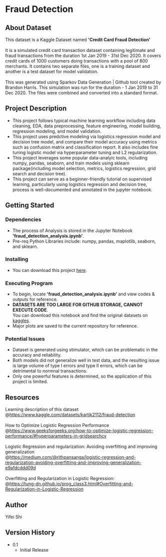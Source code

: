 # Fraud Detection

## About Dataset
This dataset is a Kaggle Dataset named **'Credit Card Fraud Detection'** 
<br><br>
It is a simulated credit card transaction dataset containing legitimate and fraud transactions from the duration 1st Jan 2019 - 31st Dec 2020. It covers credit cards of 1000 customers doing transactions with a pool of 800 merchants. It contains two separate files, one is a training dataset and another is a test dataset for model validation.
<br><br>
This was generated using Sparkov Data Generation | Github tool created by Brandon Harris. This simulation was run for the duration - 1 Jan 2019 to 31 Dec 2020. The files were combined and converted into a standard format. 

## Project Description
* This project follows typical machine learning workflow including data cleaning, EDA, data preprocessing, feature engineering, model building, regression modeling, and model validation.
* This project uses predctive modeling via logistics regression model and decision tree model, and compare their model accuracy using metrics such as confusion matrix and classification report. It also includes fine tuning logistic model via hyperparameter tuning and L2 regularization.
* This project leverages some popular data-analyic tools, including numpy, pandas, seaborn, and train models using sklearn package(including model selection, metrics, logistics regression, grid search and decision tree).
* This project can serve as a beginner-friendly tutorial on supervised learning, particularly using logistics regression and decision tree, process is well-documented and annotated in the jupyter notebook.

## Getting Started

### Dependencies
* The process of Analysis is stored in the Jupyter Notebook **'fraud_detection_analysis.ipynb'**.
* Pre-req Python Libraries include: numpy, pandas, maplotlib, seaborn, and sklearn.

### Installing
* You can download this project [here](https://github.com/kkrit-tinna/fraud_detection.git).

### Executing Program
* To begin, locate **'fraud_detection_analysis.ipynb'** and view codes & outputs for reference.
* **DATASETS ARE TOO LARGE FOR GITHUB STORAGE, CANNOT EXECUTE CODE**. <br>You can download this notebook and find the original datasets on [kaggles](https://www.kaggle.com/datasets/kartik2112/fraud-detection).
* Major plots are saved to the current repository for reference.

### Potential Issues
* Dataset is generated using stimulator, which can be problematic in the accuracy and reliability.
* Both models did not generalize well in test data, and the resulting issue is large volume of type I errors and type II errors, which can be detrimental to normnal transactions.
* Only one powerful features is determined, so the application of this project is limited.
  
## Resources
Learning description of this dataset <br>
@https://www.kaggle.com/datasets/kartik2112/fraud-detection<br><br>
How to Optimize Logistic Regression Performance<br>
@https://www.geeksforgeeks.org/how-to-optimize-logistic-regression-performance/#hyperparameters-in-gridsearchcv<br><br>
Logistic Regression and regularization: Avoiding overfitting and improving generalization<br>
@https://medium.com/@rithpansanga/logistic-regression-and-regularization-avoiding-overfitting-and-improving-generalization-e9afdcddd09d<br><br>
Overfitting and Regularization in Logistic Regression: <br>
@https://tung-dn.github.io/prog_class3.html#Overfitting-and-Regularization-in-Logistic-Regression


## Author
Yifei Shi


## Version History
* 0.1
    * Initial Release
